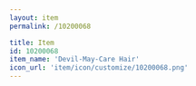```yaml
---
layout: item
permalink: /10200068

title: Item
id: 10200068
item_name: 'Devil-May-Care Hair'
icon_url: 'item/icon/customize/10200068.png'
---
```

